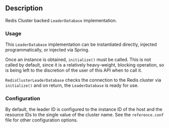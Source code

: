 
## Description

Redis Cluster backed `LeaderDatabase` implementation.

### Usage
This `LeaderDatabase` implementation can be instantiated directly, injected programmatically, or
injected via Spring.
 
Once an instance is obtained, `initialize()` must be called. This is not called by default, since it
is a relatively heavy-weight, blocking operation, so is being left to the discretion of the user
of this API when to call it.

`RedisClusterLeaderDatabase` checks the connection to the Redis cluster via `initialize()` and on
return, the `LeaderDatabase` is ready for use.

### Configuration
By default, the leader ID is configured to the instance ID of the host and the resource IDs to the
single value of the cluster name. See the `reference.conf` file for other configuration options.
